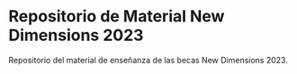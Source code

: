 # Repositorio de Material New Dimensions 2023
Repositorio del material de enseñanza de las becas New Dimensions 2023.
